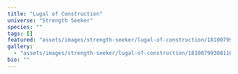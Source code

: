 ```yaml
---
title: "Lugal of Construction"
universe: "Strength Seeker"
species: ""
tags: []
featured: "assets/images/strength-seeker/lugal-of-construction/1810079930811818329_1.jpg"
gallery:
  - "assets/images/strength-seeker/lugal-of-construction/1810079930811818329_1.jpg"
bio: ""
---
```

